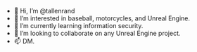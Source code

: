 - 👋 Hi, I’m @tallenrand
- 👀 I’m interested in baseball, motorcycles, and Unreal Engine.
- 🌱 I’m currently learning information security.
- 💞️ I’m looking to collaborate on any Unreal Engine project.
- 📫 DM.

<!---
tallenrand/tallenrand is a ✨ special ✨ repository because its `README.md` (this file) appears on your GitHub profile.
You can click the Preview link to take a look at your changes.
--->
